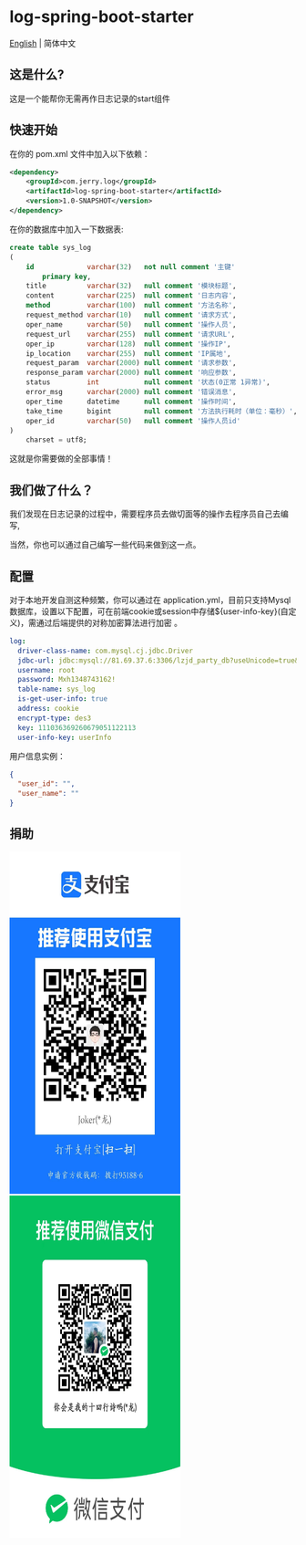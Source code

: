 # log-spring-boot-starter

[English](./README.md) | 简体中文

## 这是什么?

这是一个能帮你无需再作日志记录的start组件

## 快速开始

在你的 pom.xml 文件中加入以下依赖：

```xml
<dependency>
    <groupId>com.jerry.log</groupId>
    <artifactId>log-spring-boot-starter</artifactId>
    <version>1.0-SNAPSHOT</version>
</dependency>
```

在你的数据库中加入一下数据表:
```sql
create table sys_log
(
    id             varchar(32)   not null comment '主键'
        primary key,
    title          varchar(32)   null comment '模块标题',
    content        varchar(225)  null comment '日志内容',
    method         varchar(100)  null comment '方法名称',
    request_method varchar(10)   null comment '请求方式',
    oper_name      varchar(50)   null comment '操作人员',
    request_url    varchar(255)  null comment '请求URL',
    oper_ip        varchar(128)  null comment '操作IP',
    ip_location    varchar(255)  null comment 'IP属地',
    request_param  varchar(2000) null comment '请求参数',
    response_param varchar(2000) null comment '响应参数',
    status         int           null comment '状态(0正常 1异常)',
    error_msg      varchar(2000) null comment '错误消息',
    oper_time      datetime      null comment '操作时间',
    take_time      bigint        null comment '方法执行耗时（单位：毫秒）',
    oper_id        varchar(50)   null comment '操作人员id'
)
    charset = utf8;
```
这就是你需要做的全部事情！

## 我们做了什么？

我们发现在日志记录的过程中，需要程序员去做切面等的操作去程序员自己去编写,

当然，你也可以通过自己编写一些代码来做到这一点。

## 配置

对于本地开发自测这种频繁，你可以通过在 application.yml，目前只支持Mysql数据库，设置以下配置，可在前端cookie或session中存储${user-info-key}(自定义)，需通过后端提供的对称加密算法进行加密 。

```yaml
log:
  driver-class-name: com.mysql.cj.jdbc.Driver
  jdbc-url: jdbc:mysql://81.69.37.6:3306/lzjd_party_db?useUnicode=true&characterEncoding=utf-8&useSSL=false&serverTimezone=Asia/Shanghai
  username: root
  password: Mxh1348743162!
  table-name: sys_log
  is-get-user-info: true
  address: cookie
  encrypt-type: des3
  key: 111036369260679051122113
  user-info-key: userInfo
```
用户信息实例：
```json
{
  "user_id": "",
  "user_name": ""
}
```

## 捐助
<img height="600px" src="static_file/alibaba.jpg" width="300px"/>

<img height="600px" src="static_file/wechat.jpg" width="300px"/>







